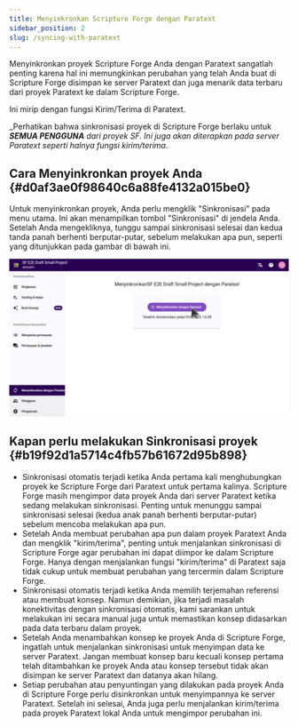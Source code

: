 ```yaml
---
title: Menyinkronkan Scripture Forge dengan Paratext
sidebar_position: 2
slug: /syncing-with-paratext
---
```


Menyinkronkan proyek Scripture Forge Anda dengan Paratext sangatlah penting karena hal ini memungkinkan perubahan yang telah Anda buat di Scripture Forge disimpan ke server Paratext dan juga menarik data terbaru dari proyek Paratext ke dalam Scripture Forge.

Ini mirip dengan fungsi Kirim/Terima di Paratext.

_Perhatikan bahwa sinkronisasi proyek di Scripture Forge berlaku untuk _**SEMUA PENGGUNA**_ _dari proyek SF. Ini juga akan diterapkan pada server Paratext seperti halnya fungsi kirim/terima._

## **Cara Menyinkronkan proyek Anda** {#d0af3ae0f98640c6a88fe4132a015be0}

Untuk menyinkronkan proyek, Anda perlu mengklik "Sinkronisasi" pada menu utama. Ini akan menampilkan tombol "Sinkronisasi" di jendela Anda. Setelah Anda mengekliknya, tunggu sampai sinkronisasi selesai dan kedua tanda panah berhenti berputar-putar, sebelum melakukan apa pun, seperti yang ditunjukkan pada gambar di bawah ini.

![](./sync.png)

## **Kapan perlu melakukan Sinkronisasi proyek** {#b19f92d1a5714c4fb57b61672d95b898}

- Sinkronisasi otomatis terjadi ketika Anda pertama kali menghubungkan proyek ke Scripture Forge dari Paratext untuk pertama kalinya. Scripture Forge masih mengimpor data proyek Anda dari server Paratext ketika sedang melakukan sinkronisasi. Penting untuk menunggu sampai sinkronisasi selesai (kedua anak panah berhenti berputar-putar) sebelum mencoba melakukan apa pun.
- Setelah Anda membuat perubahan apa pun dalam proyek Paratext Anda dan mengklik "kirim/terima", penting untuk menjalankan sinkronisasi di Scripture Forge agar perubahan ini dapat diimpor ke dalam Scripture Forge. Hanya dengan menjalankan fungsi "kirim/terima" di Paratext saja tidak cukup untuk membuat perubahan yang tercermin dalam Scripture Forge.
- Sinkronisasi otomatis terjadi ketika Anda memilih terjemahan referensi atau membuat konsep. Namun demikian, jika terjadi masalah konektivitas dengan sinkronisasi otomatis, kami sarankan untuk melakukan ini secara manual juga untuk memastikan konsep didasarkan pada data terbaru dalam proyek.
- Setelah Anda menambahkan konsep ke proyek Anda di Scripture Forge, ingatlah untuk menjalankan sinkronisasi untuk menyimpan data ke server Paratext. Jangan membuat konsep baru kecuali konsep pertama telah ditambahkan ke proyek Anda atau konsep tersebut tidak akan disimpan ke server Paratext dan datanya akan hilang.
- Setiap perubahan atau penyuntingan yang dilakukan pada proyek Anda di Scripture Forge perlu disinkronkan untuk menyimpannya ke server Paratext. Setelah ini selesai, Anda juga perlu menjalankan kirim/terima pada proyek Paratext lokal Anda untuk mengimpor perubahan ini.
